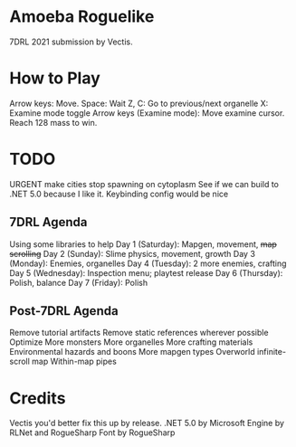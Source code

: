 # Amoeba Roguelike

7DRL 2021 submission by Vectis.

# How to Play

Arrow keys: Move.
Space: Wait
Z, C: Go to previous/next organelle
X: Examine mode toggle
    Arrow keys (Examine mode): Move examine cursor.
Reach 128 mass to win.

# TODO
URGENT make cities stop spawning on cytoplasm
See if we can build to .NET 5.0 because I like it.
Keybinding config would be nice

## 7DRL Agenda
Using some libraries to help
Day 1 (Saturday): Mapgen, movement, ~~map scrolling~~
Day 2 (Sunday): Slime physics, movement, growth
Day 3 (Monday): Enemies, organelles
Day 4 (Tuesday): 2 more enemies, crafting
Day 5 (Wednesday): Inspection menu; playtest release
Day 6 (Thursday): Polish, balance
Day 7 (Friday): Polish

## Post-7DRL Agenda

Remove tutorial artifacts
Remove static references wherever possible
Optimize
More monsters
More organelles
More crafting materials
Environmental hazards and boons
More mapgen types
Overworld infinite-scroll map
Within-map pipes

# Credits

Vectis you'd better fix this up by release.
.NET 5.0 by Microsoft
Engine by RLNet and RogueSharp
Font by RogueSharp